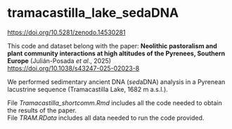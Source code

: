 # tramacastilla_lake_sedaDNA
https://doi.org/10.5281/zenodo.14530281

This code and dataset belong with the paper: **Neolithic pastoralism and plant community interactions at high altitudes of the Pyrenees, Southern Europe** (Julián-Posada *et al*., 2025)\
https://doi.org/10.1038/s43247-025-02023-8

We performed sedimentary ancient DNA (*sed*aDNA) analysis in a Pyrenean lacustrine sequence (Tramacastilla Lake, 1682 m a.s.l.).

File *Tramacastilla_shortcomm.Rmd* includes all the code needed to obtain the results of the paper.\
File *TRAM.RData* includes all data needed to run the code provided.
